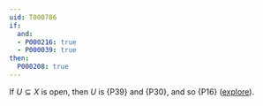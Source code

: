 ```yaml
---
uid: T000786
if:
  and:
  - P000216: true
  - P000039: true
then:
  P000208: true
---
```


If $U\subseteq X$ is open, then $U$ is {P39} and {P30}, and so {P16} ([explore](https://topology.pi-base.org/spaces?q=Hyperconnected+%2B+Paracompact+%2B+not+Compact)).
